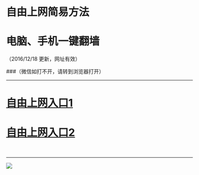 ﻿# 自由上网简易方法

# 电脑、手机一键翻墙

（2016/12/18 更新，网址有效）


###（微信如打不开，请转到浏览器打开）



***
# <a href="http://d2roegnb07oze9.cloudfront.net" target="_blank">自由上网入口1</a>
# <a href="https://github.com/ogate/ogate/blob/master/README.md?1218" target="_blank">自由上网入口2</a>
﻿
***



<img src="https://camo.githubusercontent.com/81ca426978be68652bc3660ca87554fc756a75ce/68747470733a2f2f646666766d347a64686565652e636c6f756466726f6e742e6e65742f7069632f796a66712d32303136303833316f6b2d622e706e67" /> 